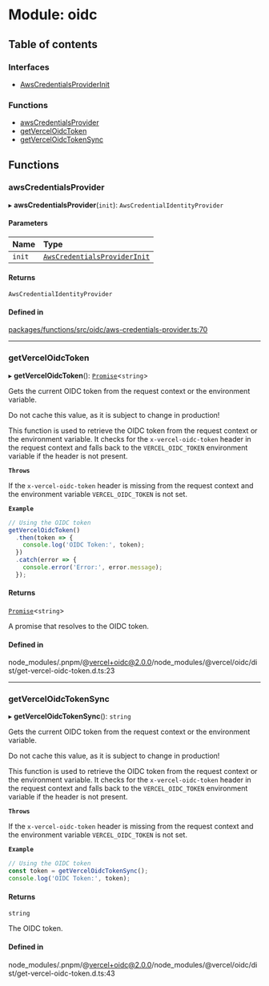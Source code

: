 # Module: oidc

## Table of contents

### Interfaces

- [AwsCredentialsProviderInit](../interfaces/oidc.AwsCredentialsProviderInit.md)

### Functions

- [awsCredentialsProvider](oidc.md#awscredentialsprovider)
- [getVercelOidcToken](oidc.md#getverceloidctoken)
- [getVercelOidcTokenSync](oidc.md#getverceloidctokensync)

## Functions

### awsCredentialsProvider

▸ **awsCredentialsProvider**(`init`): `AwsCredentialIdentityProvider`

#### Parameters

| Name   | Type                                                                             |
| :----- | :------------------------------------------------------------------------------- |
| `init` | [`AwsCredentialsProviderInit`](../interfaces/oidc.AwsCredentialsProviderInit.md) |

#### Returns

`AwsCredentialIdentityProvider`

#### Defined in

[packages/functions/src/oidc/aws-credentials-provider.ts:70](https://github.com/vercel/vercel/blob/main/packages/functions/src/oidc/aws-credentials-provider.ts#L70)

---

### getVercelOidcToken

▸ **getVercelOidcToken**(): [`Promise`](https://developer.mozilla.org/en-US/docs/Web/JavaScript/Reference/Global_Objects/Promise)<`string`\>

Gets the current OIDC token from the request context or the environment variable.

Do not cache this value, as it is subject to change in production!

This function is used to retrieve the OIDC token from the request context or the environment variable.
It checks for the `x-vercel-oidc-token` header in the request context and falls back to the `VERCEL_OIDC_TOKEN` environment variable if the header is not present.

**`Throws`**

If the `x-vercel-oidc-token` header is missing from the request context and the environment variable `VERCEL_OIDC_TOKEN` is not set.

**`Example`**

```js
// Using the OIDC token
getVercelOidcToken()
  .then(token => {
    console.log('OIDC Token:', token);
  })
  .catch(error => {
    console.error('Error:', error.message);
  });
```

#### Returns

[`Promise`](https://developer.mozilla.org/en-US/docs/Web/JavaScript/Reference/Global_Objects/Promise)<`string`\>

A promise that resolves to the OIDC token.

#### Defined in

node_modules/.pnpm/@vercel+oidc@2.0.0/node_modules/@vercel/oidc/dist/get-vercel-oidc-token.d.ts:23

---

### getVercelOidcTokenSync

▸ **getVercelOidcTokenSync**(): `string`

Gets the current OIDC token from the request context or the environment variable.

Do not cache this value, as it is subject to change in production!

This function is used to retrieve the OIDC token from the request context or the environment variable.
It checks for the `x-vercel-oidc-token` header in the request context and falls back to the `VERCEL_OIDC_TOKEN` environment variable if the header is not present.

**`Throws`**

If the `x-vercel-oidc-token` header is missing from the request context and the environment variable `VERCEL_OIDC_TOKEN` is not set.

**`Example`**

```js
// Using the OIDC token
const token = getVercelOidcTokenSync();
console.log('OIDC Token:', token);
```

#### Returns

`string`

The OIDC token.

#### Defined in

node_modules/.pnpm/@vercel+oidc@2.0.0/node_modules/@vercel/oidc/dist/get-vercel-oidc-token.d.ts:43
